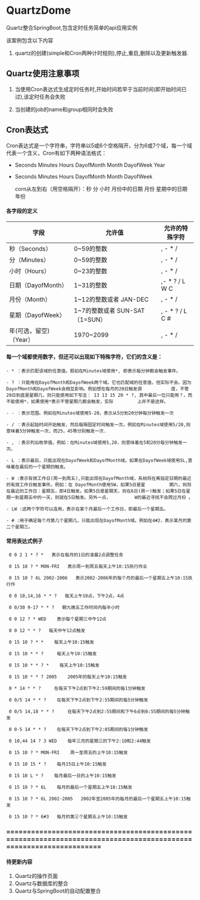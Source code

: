 # QuartzDome
Quartz整合SpringBoot,包含定时任务简单的api应用实例

该案例包含以下内容
1. quartz的创建(simple和Cron两种计时规则),停止,重启,删除以及更新触发器.

## Quartz使用注意事项
1. 当使用Cron表达式生成定时任务时,开始时间若早于当前时间(即开始时间已过),该定时任务会失败

2. 当创建的job的name和group相同时会失败

## Cron表达式
Cron表达式是一个字符串，字符串以5或6个空格隔开，分为6或7个域，每一个域代表一个含义，Cron有如下两种语法格式：
- Seconds Minutes Hours DayofMonth Month DayofWeek Year
- Seconds Minutes Hours DayofMonth Month DayofWeek

    corn从左到右（用空格隔开）：秒 分 小时 月份中的日期 月份 星期中的日期 年份
    
#### 各字段的定义
|字段|允许值|允许的特殊字符|
|-|-|-|
|秒（Seconds）|0~59的整数	| , - * /|
|分（Minutes）|0~59的整数	| , - * /|
|小时（Hours）|0~23的整数	|, - * /|
|日期（DayofMonth）|1~31的整数|,- * ? / L W C|
|月份（Month）|1~12的整数或者 JAN-DEC|, - * /|
|星期（DayofWeek）|1~7的整数或者 SUN-SAT （1=SUN）|, - * ? / L C #|
|年(可选，留空)（Year）	|1970~2099	|, - * /|

#### 每一个域都使用数字，但还可以出现如下特殊字符，它们的含义是：
```
- * ：表示匹配该域的任意值。假如在Minutes域使用*, 即表示每分钟都会触发事件。

- ? ：只能用在DayofMonth和DayofWeek两个域。它也匹配域的任意值，但实际不会。因为DayofMonth和DayofWeek会相互影响。例如想在每月的20日触发调           度，不管20日到底是星期几，则只能使用如下写法： 13 13 15 20 * ?, 其中最后一位只能用？，而不能使用*，如果使用*表示不管星期几都会触发，实际         上并不是这样。

- - ：表示范围。例如在Minutes域使用5-20，表示从5分到20分钟每分钟触发一次 

- / ：表示起始时间开始触发，然后每隔固定时间触发一次。例如在Minutes域使用5/20,则意味着5分钟触发一次，而25，45等分别触发一次. 

- , ：表示列出枚举值。例如：在Minutes域使用5,20，则意味着在5和20分每分钟触发一次。 

- L ：表示最后，只能出现在DayofWeek和DayofMonth域。如果在DayofWeek域使用5L,意味着在最后的一个星期四触发。 

- W :表示有效工作日(周一到周五),只能出现在DayofMonth域，系统将在离指定日期的最近的有效工作日触发事件。例如：在 DayofMonth使用5W，如果5日是星         期六，则将在最近的工作日：星期五，即4日触发。如果5日是星期天，则在6日(周一)触发；如果5日在星期一到星期五中的一天，则就在5日触发。另外一点，         W的最近寻找不会跨过月份 。

- LW :这两个字符可以连用，表示在某个月最后一个工作日，即最后一个星期五。 

- # :用于确定每个月第几个星期几，只能出现在DayofMonth域。例如在4#2，表示某月的第二个星期三。
```
#### 常用表达式例子

     0 0 2 1 * ? *   表示在每月的1日的凌晨2点调整任务
    
     0 15 10 ? * MON-FRI   表示周一到周五每天上午10:15执行作业
    
     0 15 10 ? 6L 2002-2006   表示2002-2006年的每个月的最后一个星期五上午10:15执行作
    
     0 0 10,14,16 * * ?   每天上午10点，下午2点，4点 
    
     0 0/30 9-17 * * ?   朝九晚五工作时间内每半小时 
    
     0 0 12 ? * WED    表示每个星期三中午12点 
    
     0 0 12 * * ?   每天中午12点触发 
    
     0 15 10 ? * *    每天上午10:15触发 
    
     0 15 10 * * ?     每天上午10:15触发 
    
     0 15 10 * * ? *    每天上午10:15触发 
    
     0 15 10 * * ? 2005    2005年的每天上午10:15触发 

     0 * 14 * * ?     在每天下午2点到下午2:59期间的每1分钟触发 

     0 0/5 14 * * ?    在每天下午2点到下午2:55期间的每5分钟触发 
 
     0 0/5 14,18 * * ?     在每天下午2点到2:55期间和下午6点到6:55期间的每5分钟触发 

     0 0-5 14 * * ?    在每天下午2点到下午2:05期间的每1分钟触发 

     0 10,44 14 ? 3 WED    每年三月的星期三的下午2:10和2:44触发 
 
     0 15 10 ? * MON-FRI    周一至周五的上午10:15触发 
 
     0 15 10 15 * ?    每月15日上午10:15触发 
 
     0 15 10 L * ?    每月最后一日的上午10:15触发 
 
     0 15 10 ? * 6L    每月的最后一个星期五上午10:15触发 
 
     0 15 10 ? * 6L 2002-2005   2002年至2005年的每月的最后一个星期五上午10:15触发 
    
     0 15 10 ? * 6#3   每月的第三个星期五上午10:15触发
     
     
 ### =================================================================================================================
 #### 待更新内容
 1. Quartz的操作页面
 2. Quartz与数据库的整合
 3. Quartz与SpringBoot的自动配置整合
